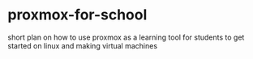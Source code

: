 # proxmox-for-school
short plan on how to use proxmox as a learning tool for students to get started on linux and making virtual machines
